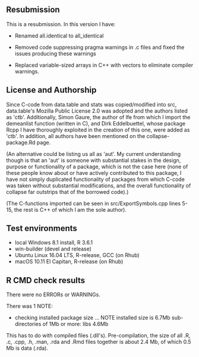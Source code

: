 ## Resubmission
This is a resubmission. In this version I have:

* Renamed all.identical to all_identical

* Removed code suppressing pragma warnings in .c files and fixed the issues producing these warnings

* Replaced variable-sized arrays in C++ with vectors to eliminate compiler warnings. 


## License and Authorship
Since C-code from data.table and stats was copied/modified into src, data.table's
Mozilla Public License 2.0 was adopted and the authors listed as 'ctb'. 
Additionally, Simon Gaure, the author of lfe from which I import 
the demeanlist function (written in C), and Dirk Eddelbuettel, whose package
Rcpp I have thoroughly exploited in the creation of this one, were added as 'ctb'.
In addition, all authors have been mentioned on the collapse-package.Rd page.

(An alternative could be listing us all as 'aut'. My current understanding though 
 is that an 'aut' is someone with substantial stakes in the design, purpose or functionality 
 of a package, which is not the case here (none of these people know about or have actively 
 contributed to this package, I have not simply duplicated functionality of packages from which
 C-code was taken without substantial modifications, and the overall functionality of 
 collapse far outstrips that of the borrowed code).)

(The C-functions imported can be seen in src/ExportSymbols.cpp lines 5-15, 
 the rest is C++ of which I am the sole author).

## Test environments
* local Windows 8.1 install, R 3.6.1
* win-builder (devel and release)
* Ubuntu Linux 16.04 LTS, R-release, GCC (on Rhub)
* macOS 10.11 El Capitan, R-release (on Rhub)


## R CMD check results
There were no ERRORs or WARNINGs.

There was 1 NOTE:

  * checking installed package size ... NOTE
    installed size is  6.7Mb
    sub-directories of 1Mb or more:
      libs   4.6Mb

This has to do with compiled files (.dll's). Pre-compilation, 
the size of all .R, .c, .cpp, .h, .man, .rda and .Rmd files 
together is about 2.4 Mb, of which 0.5 Mb is data (.rda).
